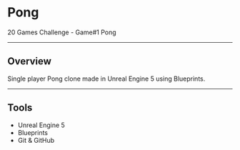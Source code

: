 # Pong
20 Games Challenge - Game#1 Pong

---
## Overview

Single player Pong clone made in Unreal Engine 5 using Blueprints.

---
## Tools

* Unreal Engine 5
* Blueprints
* Git & GitHub
